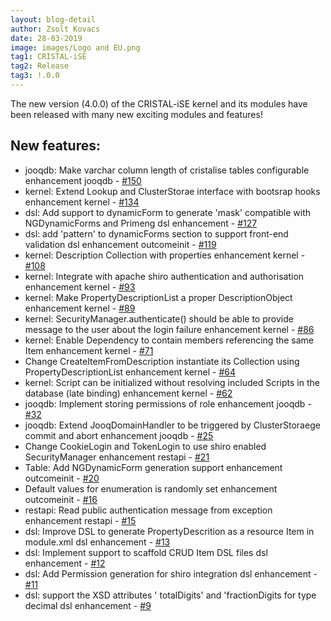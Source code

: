 ```yaml
---
layout: blog-detail
author: Zsolt Kovacs
date: 28-03-2019
image: images/Logo and EU.png
tag1: CRISTAL-iSE
tag2: Release
tag3: !.0.0
---
```


The new version (4.0.0) of the CRISTAL-iSE kernel and its modules have been released with many new exciting modules and features!

## New features:
- jooqdb: Make varchar column length of cristalise tables configurable enhancement jooqdb - [#150](https://github.com/cristal-ise/cristal-ise/issues/150)
- kernel: Extend Lookup and ClusterStorae interface with bootsrap hooks enhancement kernel - [#134](https://github.com/cristal-ise/cristal-ise/issues/134)
- dsl: Add support to dynamicForm to generate 'mask' compatible with NGDynamicForms and Primeng dsl enhancement - [#127](https://github.com/cristal-ise/cristal-ise/issues/127)
- dsl: add 'pattern' to dynamicForms section to support front-end validation dsl enhancement outcomeinit - [#119](https://github.com/cristal-ise/cristal-ise/issues/119)
- kernel: Description Collection with properties enhancement kernel - [#108](https://github.com/cristal-ise/cristal-ise/issues/108)
- kernel: Integrate with apache shiro authentication and authorisation enhancement kernel - [#93](https://github.com/cristal-ise/cristal-ise/issues/93)
- kernel: Make PropertyDescriptionList a proper DescriptionObject enhancement kernel - [#89](https://github.com/cristal-ise/cristal-ise/issues/89)
- kernel: SecurityManager.authenticate() should be able to provide message to the user about the login failure enhancement kernel - [#86](https://github.com/cristal-ise/cristal-ise/issues/86)
- kernel: Enable Dependency to contain members referencing the same Item enhancement kernel - [#71](https://github.com/cristal-ise/cristal-ise/issues/71)
- Change CreateItemFromDescription instantiate its Collection using PropertyDescriptionList enhancement kernel - [#64](https://github.com/cristal-ise/cristal-ise/issues/64)
- kernel: Script can be initialized without resolving included Scripts in the database (late binding) enhancement kernel - [#62](https://github.com/cristal-ise/cristal-ise/issues/62)
- jooqdb: Implement storing permissions of role enhancement jooqdb - [#32](https://github.com/cristal-ise/cristal-ise/issues/32)
- jooqdb: Extend JooqDomainHandler to be triggered by ClusterStoraege commit and abort enhancement jooqdb - [#25](https://github.com/cristal-ise/cristal-ise/issues/25)
- Change CookieLogin and TokenLogin to use shiro enabled SecurityManager enhancement restapi - [#21](https://github.com/cristal-ise/cristal-ise/issues/21)
- Table: Add NGDynamicForm generation support enhancement outcomeinit - [#20](https://github.com/cristal-ise/cristal-ise/issues/20)
- Default values for enumeration is randomly set enhancement outcomeinit - [#16](https://github.com/cristal-ise/cristal-ise/issues/16)
- restapi: Read public authentication message from exception enhancement restapi - [#15](https://github.com/cristal-ise/cristal-ise/issues/15)
- dsl: Improve DSL to generate PropertyDescrition as a resource Item in module.xml dsl enhancement - [#13](https://github.com/cristal-ise/cristal-ise/issues/13)
- dsl: Implement support to scaffold CRUD Item DSL files dsl enhancement - [#12](https://github.com/cristal-ise/cristal-ise/issues/12)
- dsl: Add Permission generation for shiro integration dsl enhancement - [#11](https://github.com/cristal-ise/cristal-ise/issues/11)
- dsl: support the XSD attributes ' totalDigits' and 'fractionDigits for type decimal dsl enhancement - [#9](https://github.com/cristal-ise/cristal-ise/issues/9)
